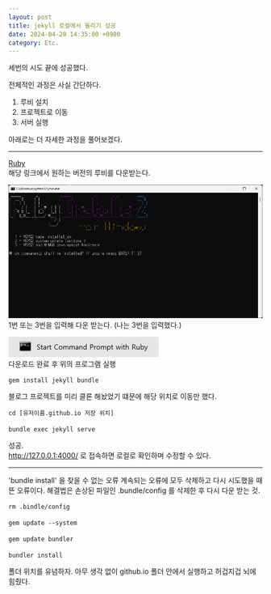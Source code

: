 ```yaml
---
layout: post
title: jekyll 로컬에서 돌리기 성공
date: 2024-04-29 14:35:00 +0900
category: Etc.
---
```

세번의 시도 끝에 성공했다.

전체적인 과정은 사실 간단하다.
1. 루비 설치
2. 프로젝트로 이동
3. 서버 실행

아래로는 더 자세한 과정을 풀어보겠다.

----
[Ruby](https://rubyinstaller.org/)  
해당 링크에서 원하는 버전의 루비를 다운받는다.

![img.png](img.png)    
1번 또는 3번을 입력해 다운 받는다. (나는 3번을 입력했다.)

![img.png](img_1.png)    
다운로드 완료 후 위의 프로그램 실행  
```
gem install jekyll bundle
```
블로그 프로젝트를 미리 클론 해놨었기 떄문에 해당 위치로 이동만 했다.
```
cd [유저이름.github.io 저장 위치]

bundle exec jekyll serve
```
성공.  
http://127.0.0.1:4000/ 로 접속하면 로컬로 확인하며 수정할 수 있다.

---  
'bundle install' 을 찾을 수 없는 오류
계속되는 오류에 모두 삭제하고 다시 시도했을 때 뜬 오류이다.
해결법은 손상된 파일인 .bundle/config 를 삭제한 후 다시 다운 받는 것.
```
rm .bindle/config

gem update --system

gem update bundler

bundler install
```
폴더 위치를 유념하자. 아무 생각 없이 github.io 폴더 안에서 실행하고 허겁지겁 뇌에 힘줬다.